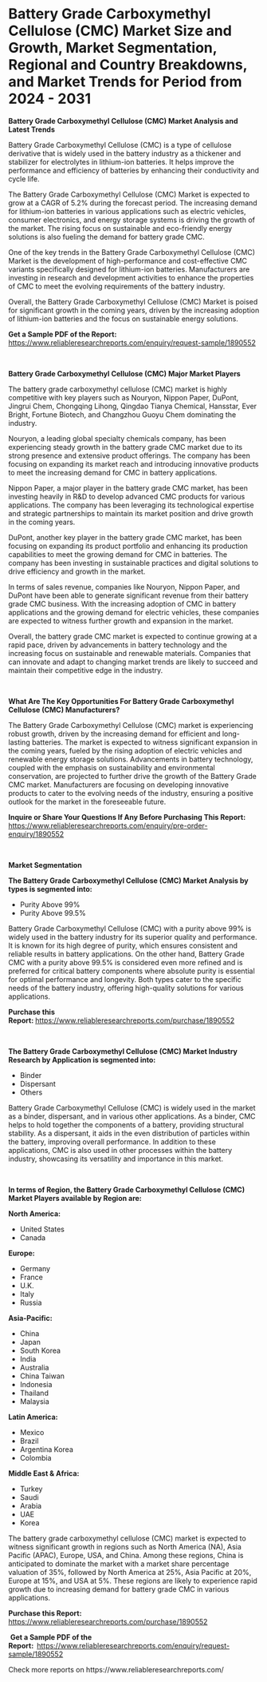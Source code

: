 <p><h1>Battery Grade Carboxymethyl Cellulose (CMC) Market Size and Growth, Market Segmentation, Regional and Country Breakdowns, and Market Trends for Period from 2024 -  2031</h1></p><p><strong>Battery Grade Carboxymethyl Cellulose (CMC) Market Analysis and Latest Trends</strong></p>
<p><p>Battery Grade Carboxymethyl Cellulose (CMC) is a type of cellulose derivative that is widely used in the battery industry as a thickener and stabilizer for electrolytes in lithium-ion batteries. It helps improve the performance and efficiency of batteries by enhancing their conductivity and cycle life.</p><p>The Battery Grade Carboxymethyl Cellulose (CMC) Market is expected to grow at a CAGR of 5.2% during the forecast period. The increasing demand for lithium-ion batteries in various applications such as electric vehicles, consumer electronics, and energy storage systems is driving the growth of the market. The rising focus on sustainable and eco-friendly energy solutions is also fueling the demand for battery grade CMC.</p><p>One of the key trends in the Battery Grade Carboxymethyl Cellulose (CMC) Market is the development of high-performance and cost-effective CMC variants specifically designed for lithium-ion batteries. Manufacturers are investing in research and development activities to enhance the properties of CMC to meet the evolving requirements of the battery industry.</p><p>Overall, the Battery Grade Carboxymethyl Cellulose (CMC) Market is poised for significant growth in the coming years, driven by the increasing adoption of lithium-ion batteries and the focus on sustainable energy solutions.</p></p>
<p><strong>Get a Sample PDF of the Report:&nbsp;</strong> <a href="https://www.reliableresearchreports.com/enquiry/request-sample/1890552">https://www.reliableresearchreports.com/enquiry/request-sample/1890552</a></p>
<p>&nbsp;</p>
<p><strong>Battery Grade Carboxymethyl Cellulose (CMC) Major Market Players</strong></p>
<p><p>The battery grade carboxymethyl cellulose (CMC) market is highly competitive with key players such as Nouryon, Nippon Paper, DuPont, Jingrui Chem, Chongqing Lihong, Qingdao Tianya Chemical, Hansstar, Ever Bright, Fortune Biotech, and Changzhou Guoyu Chem dominating the industry.</p><p>Nouryon, a leading global specialty chemicals company, has been experiencing steady growth in the battery grade CMC market due to its strong presence and extensive product offerings. The company has been focusing on expanding its market reach and introducing innovative products to meet the increasing demand for CMC in battery applications.</p><p>Nippon Paper, a major player in the battery grade CMC market, has been investing heavily in R&D to develop advanced CMC products for various applications. The company has been leveraging its technological expertise and strategic partnerships to maintain its market position and drive growth in the coming years.</p><p>DuPont, another key player in the battery grade CMC market, has been focusing on expanding its product portfolio and enhancing its production capabilities to meet the growing demand for CMC in batteries. The company has been investing in sustainable practices and digital solutions to drive efficiency and growth in the market.</p><p>In terms of sales revenue, companies like Nouryon, Nippon Paper, and DuPont have been able to generate significant revenue from their battery grade CMC business. With the increasing adoption of CMC in battery applications and the growing demand for electric vehicles, these companies are expected to witness further growth and expansion in the market.</p><p>Overall, the battery grade CMC market is expected to continue growing at a rapid pace, driven by advancements in battery technology and the increasing focus on sustainable and renewable materials. Companies that can innovate and adapt to changing market trends are likely to succeed and maintain their competitive edge in the industry.</p></p>
<p>&nbsp;</p>
<p><strong>What Are The Key Opportunities For Battery Grade Carboxymethyl Cellulose (CMC) Manufacturers?</strong></p>
<p><p>The Battery Grade Carboxymethyl Cellulose (CMC) market is experiencing robust growth, driven by the increasing demand for efficient and long-lasting batteries. The market is expected to witness significant expansion in the coming years, fueled by the rising adoption of electric vehicles and renewable energy storage solutions. Advancements in battery technology, coupled with the emphasis on sustainability and environmental conservation, are projected to further drive the growth of the Battery Grade CMC market. Manufacturers are focusing on developing innovative products to cater to the evolving needs of the industry, ensuring a positive outlook for the market in the foreseeable future.</p></p>
<p><strong>Inquire or Share Your Questions If Any Before Purchasing This Report:</strong> <a href="https://www.reliableresearchreports.com/enquiry/pre-order-enquiry/1890552">https://www.reliableresearchreports.com/enquiry/pre-order-enquiry/1890552</a></p>
<p>&nbsp;</p>
<p><strong>Market Segmentation</strong></p>
<p><strong>The Battery Grade Carboxymethyl Cellulose (CMC) Market Analysis by types is segmented into:</strong></p>
<p><ul><li>Purity Above 99%</li><li>Purity Above 99.5%</li></ul></p>
<p><p>Battery Grade Carboxymethyl Cellulose (CMC) with a purity above 99% is widely used in the battery industry for its superior quality and performance. It is known for its high degree of purity, which ensures consistent and reliable results in battery applications. On the other hand, Battery Grade CMC with a purity above 99.5% is considered even more refined and is preferred for critical battery components where absolute purity is essential for optimal performance and longevity. Both types cater to the specific needs of the battery industry, offering high-quality solutions for various applications.</p></p>
<p><strong>Purchase this Report:&nbsp;</strong><a href="https://www.reliableresearchreports.com/purchase/1890552">https://www.reliableresearchreports.com/purchase/1890552</a></p>
<p>&nbsp;</p>
<p><strong>The Battery Grade Carboxymethyl Cellulose (CMC) Market Industry Research by Application is segmented into:</strong></p>
<p><ul><li>Binder</li><li>Dispersant</li><li>Others</li></ul></p>
<p><p>Battery Grade Carboxymethyl Cellulose (CMC) is widely used in the market as a binder, dispersant, and in various other applications. As a binder, CMC helps to hold together the components of a battery, providing structural stability. As a dispersant, it aids in the even distribution of particles within the battery, improving overall performance. In addition to these applications, CMC is also used in other processes within the battery industry, showcasing its versatility and importance in this market.</p></p>
<p>&nbsp;</p>
<p><strong>In terms of Region, the Battery Grade Carboxymethyl Cellulose (CMC) Market Players available by Region are:</strong></p>
<p>
    <p> <strong> North America: </strong>
        <ul>
            <li>United States</li>
            <li>Canada</li>
        </ul>
        </p> 
    <p> <strong> Europe: </strong>
        <ul>
            <li>Germany</li>
            <li>France</li>
            <li>U.K.</li>
            <li>Italy</li>
            <li>Russia</li>
        </ul>
        </p> 
    <p> <strong> Asia-Pacific: </strong>
        <ul>
            <li>China</li>
            <li>Japan</li>
            <li>South Korea</li>
            <li>India</li>
            <li>Australia</li>
            <li>China Taiwan</li>
            <li>Indonesia</li>
            <li>Thailand</li>
            <li>Malaysia</li>
        </ul>
        </p> 
    <p> <strong> Latin America: </strong>
        <ul>
            <li>Mexico</li>
            <li>Brazil</li>
            <li>Argentina Korea</li>
            <li>Colombia</li>
        </ul>
        </p> 
    <p> <strong> Middle East & Africa: </strong>
        <ul>
            <li>Turkey</li>
            <li>Saudi</li>
            <li>Arabia</li>
            <li>UAE</li>
            <li>Korea</li>
        </ul>
    </p>
    </p>
<p><p>The battery grade carboxymethyl cellulose (CMC) market is expected to witness significant growth in regions such as North America (NA), Asia Pacific (APAC), Europe, USA, and China. Among these regions, China is anticipated to dominate the market with a market share percentage valuation of 35%, followed by North America at 25%, Asia Pacific at 20%, Europe at 15%, and USA at 5%. These regions are likely to experience rapid growth due to increasing demand for battery grade CMC in various applications.</p></p>
<p><strong>Purchase this Report: </strong><a href="https://www.reliableresearchreports.com/purchase/1890552">https://www.reliableresearchreports.com/purchase/1890552</a></p>
<p>&nbsp;<strong>Get a Sample PDF of the Report:&nbsp;&nbsp;</strong><a href="https://www.reliableresearchreports.com/enquiry/request-sample/1890552">https://www.reliableresearchreports.com/enquiry/request-sample/1890552</a></p>
<p><strong></strong></p>
<p>Check more reports on https://www.reliableresearchreports.com/</p>